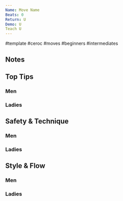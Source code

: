 ```yaml
---
Name: Move Name
Beats: 0
Return: U
Demo: U
Teach U
---
```

#template #ceroc #moves #beginners #intermediates
## Notes

## Top Tips
### Men

### Ladies

## Safety & Technique
### Men

### Ladies

## Style & Flow
### Men

### Ladies



